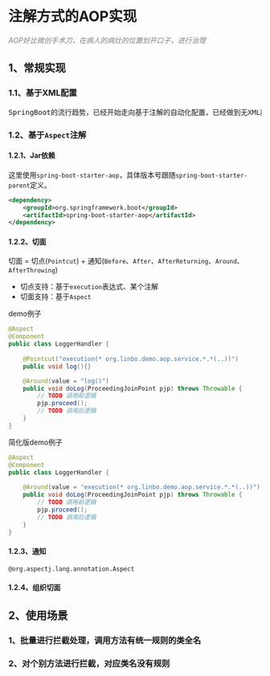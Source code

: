 # 注解方式的AOP实现
<span style="color: grey; font-style: italic;">AOP好比微创手术刀，在病人的病灶的位置划开口子，进行治理</span>

## 1、常规实现

### 1.1、基于XML配置
<pre>
SpringBoot的流行趋势，已经开始走向基于注解的自动化配置，已经做到无XML配置文件。所以这里就不介绍XML方式的开发。
</pre>
### 1.2、基于```Aspect```注解
#### 1.2.1、Jar依赖
这里使用```spring-boot-starter-aop```，具体版本号跟随```spring-boot-starter-parent```定义。
```xml
<dependency>
    <groupId>org.springframework.boot</groupId>
    <artifactId>spring-boot-starter-aop</artifactId>
</dependency>
```
#### 1.2.2、切面
<span>切面 = 切点(```Pointcut```) + 通知(```Before```、```After```、```AfterReturning```、```Around```、```AfterThrowing```)</span>
- 切点支持：基于```execution```表达式、某个注解
- 切面支持：基于```Aspect```

demo例子
```java
@Aspect
@Component
public class LoggerHandler {
    
    @Pointcut("execution(* org.linbo.demo.aop.service.*.*(..))")
    public void log(){}

    @Around(value = "log()")
    public void doLog(ProceedingJoinPoint pjp) throws Throwable {
        // TODO 调用前逻辑
        pjp.proceed();
        // TODO 调用后逻辑
    }
}
```

简化版demo例子
```java
@Aspect
@Component
public class LoggerHandler {
    
    @Around(value = "execution(* org.linbo.demo.aop.service.*.*(..))")
    public void doLog(ProceedingJoinPoint pjp) throws Throwable {
        // TODO 调用前逻辑
        pjp.proceed();
        // TODO 调用后逻辑
    }
}
```

#### 1.2.3、通知
```@org.aspectj.lang.annotation.Aspect```

#### 1.2.4、组织切面



## 2、使用场景
### 1、批量进行拦截处理，调用方法有统一规则的类全名



### 2、对个别方法进行拦截，对应类名没有规则

